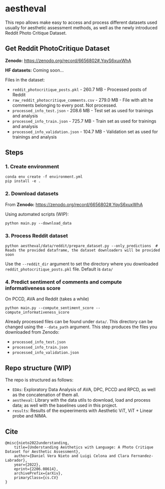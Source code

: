 # aestheval

This repo allows make easy to access and process different datasets used usually for aesthetic assessment methods, as well as the newly introduced Reddit Photo Critique Dataset.

## Get Reddit PhotoCritique Dataset
__Zenodo:__ https://zenodo.org/record/6656802#.YqyS6xuxWhA

__HF datasets:__ Coming soon...

Files in the dataset:

- ``reddit_photocritique_posts.pkl`` - 260.7 MB - Processed posts of Reddit
- ``raw_reddit_photocritique_comments.csv`` - 279.0 MB - File with allt he comments belonging to every post. Not processed.
- ``processed_info_test.json`` - 208.6 MB - Test set as used for trainings and analysis	
- ``processed_info_train.json`` - 725.7 MB 	- Train set as used for trainings and analysis
- ``processed_info_validation.json`` - 104.7 MB - Validation set as used for trainings and analysis



## Steps

### 1. Create environment

```
conda env create -f environment.yml
pip install -e .
```

### 2. Download datasets

From __Zenodo:__ https://zenodo.org/record/6656802#.YqyS6xuxWhA

Using automated scripts (WIP):
```
python main.py --download_data
```

### 3. Process Reddit dataset

```
python aestheval/data/reddit/prepare_dataset.py --only_predictions  # Reads the provided dataframe, the dataset downloaders will be provided soon
```

Use the `--reddit_dir` argument to set the directory where you downloaded ``reddit_photocritique_posts.pkl`` file. Default is `data/`

### 4. Predict sentiment of comments and compute informativeness score

On PCCD, AVA and Reddit (takes a while)

```
python main.py --compute_sentiment_score --compute_informativeness_score
```

Already processed files can be found under `data/`. This directory can be changed using the `--data_path` argument. This step produces the files you downloaded from Zenodo:
- ``processed_info_test.json`` 
- ``processed_info_train.json`` 
- ``processed_info_validation.json``

## Repo structure (WIP)

The repo is structured as follows:
- `EDAs`: Exploratory Data Analysis of AVA, DPC, PCCD and RPCD, as well as the concatenation of them all.
- `aestheval`: Library with the data utils to download, load and process data; as well with the baselines used in this project.
- `results`: Results of the expeeriments with Aesthetic ViT, ViT + Linear probe and NIMA.


## Cite
```
@misc{nieto2022understanding,
    title={Understanding Aesthetics with Language: A Photo Critique Dataset for Aesthetic Assessment},
    author={Daniel Vera Nieto and Luigi Celona and Clara Fernandez-Labrador},
    year={2022},
    eprint={2206.08614},
    archivePrefix={arXiv},
    primaryClass={cs.CV}
}
```
